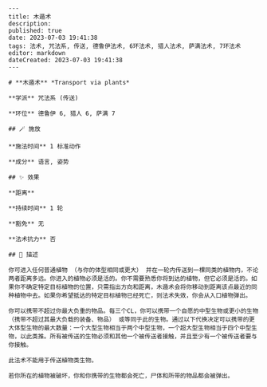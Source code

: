 
    ---
    title: 木遁术
    description: 
    published: true
    date: 2023-07-03 19:41:38
    tags: 法术, 咒法系, 传送, 德鲁伊法术, 6环法术, 猎人法术, 萨满法术, 7环法术
    editor: markdown
    dateCreated: 2023-07-03 19:41:38
    ---

    # **木遁术** *Transport via plants*

    **学派** 咒法系 (传送) 

    **环位** 德鲁伊 6, 猎人 6, 萨满 7

    ## 🪄 施放

    **施法时间** 1 标准动作

    **成分** 语言, 姿势

    ## ✨ 效果  

    **距离**   

    **持续时间** 1 轮 

    **豁免** 无

    **法术抗力** 否

    ## 📖 描述

    你可进入任何普通植物 （与你的体型相同或更大） 并在一轮内传送到一棵同类的植物内，不论两者距离多远。你进入的植物必须是活的。你不需要熟悉你将到达的植物，但它必须是活的。如果你不确定特定目标植物的位置，只需指出方向和距离，木遁术会将你移动到距离该点最近的同种植物中去。如果你希望抵达的特定目标植物已经死亡，则法术失效，你会从入口植物弹出。

    你可以携带不超过你最大负重的物品。每三个CL，你可以携带一个自愿的中型生物或更小的生物 （携带不超过其最大负载的装备、物品） 或等同于此的生物。通过以下代换决定可以携带的更大体型生物的最大数量：一个大型生物相当于两个中型生物，一个超大型生物相当于四个中型生物，以此类推。所有被传送的生物必须和其他一个被传送者接触，并且至少有一个被传送者要与你接触。

    此法术不能用于传送植物类生物。

    若你所在的植物被破坏，你和你携带的生物都会死亡，尸体和所带的物品都会被弹出。
    